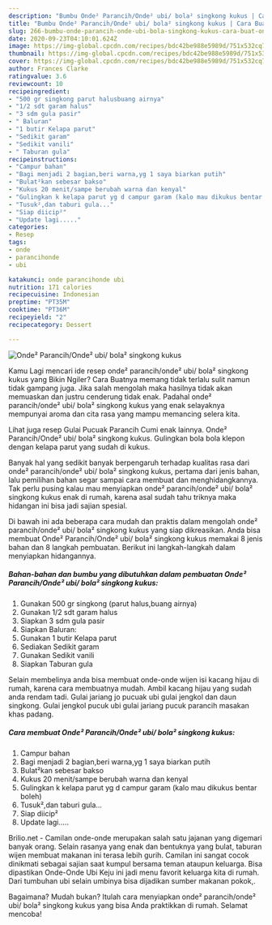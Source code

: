 ```yaml
---
description: "Bumbu Onde² Parancih/Onde² ubi/ bola² singkong kukus | Cara Buat Onde² Parancih/Onde² ubi/ bola² singkong kukus Yang Bikin Ngiler"
title: "Bumbu Onde² Parancih/Onde² ubi/ bola² singkong kukus | Cara Buat Onde² Parancih/Onde² ubi/ bola² singkong kukus Yang Bikin Ngiler"
slug: 266-bumbu-onde-parancih-onde-ubi-bola-singkong-kukus-cara-buat-onde-parancih-onde-ubi-bola-singkong-kukus-yang-bikin-ngiler
date: 2020-09-23T04:10:01.624Z
image: https://img-global.cpcdn.com/recipes/bdc42be988e5989d/751x532cq70/onde-parancihonde-ubi-bola-singkong-kukus-foto-resep-utama.jpg
thumbnail: https://img-global.cpcdn.com/recipes/bdc42be988e5989d/751x532cq70/onde-parancihonde-ubi-bola-singkong-kukus-foto-resep-utama.jpg
cover: https://img-global.cpcdn.com/recipes/bdc42be988e5989d/751x532cq70/onde-parancihonde-ubi-bola-singkong-kukus-foto-resep-utama.jpg
author: Frances Clarke
ratingvalue: 3.6
reviewcount: 10
recipeingredient:
- "500 gr singkong parut halusbuang airnya"
- "1/2 sdt garam halus"
- "3 sdm gula pasir"
- " Baluran"
- "1 butir Kelapa parut"
- "Sedikit garam"
- "Sedikit vanili"
- " Taburan gula"
recipeinstructions:
- "Campur bahan"
- "Bagi menjadi 2 bagian,beri warna,yg 1 saya biarkan putih"
- "Bulat²kan sebesar bakso"
- "Kukus 20 menit/sampe berubah warna dan kenyal"
- "Gulingkan k kelapa parut yg d campur garam (kalo mau dikukus bentar boleh)"
- "Tusuk²,dan taburi gula..."
- "Siap diicip²"
- "Update lagi....."
categories:
- Resep
tags:
- onde
- parancihonde
- ubi

katakunci: onde parancihonde ubi 
nutrition: 171 calories
recipecuisine: Indonesian
preptime: "PT35M"
cooktime: "PT36M"
recipeyield: "2"
recipecategory: Dessert

---
```



![Onde² Parancih/Onde² ubi/ bola² singkong kukus](https://img-global.cpcdn.com/recipes/bdc42be988e5989d/751x532cq70/onde-parancihonde-ubi-bola-singkong-kukus-foto-resep-utama.jpg)

Kamu Lagi mencari ide resep onde² parancih/onde² ubi/ bola² singkong kukus yang Bikin Ngiler? Cara Buatnya memang tidak terlalu sulit namun tidak gampang juga. Jika salah mengolah maka hasilnya tidak akan memuaskan dan justru cenderung tidak enak. Padahal onde² parancih/onde² ubi/ bola² singkong kukus yang enak selayaknya mempunyai aroma dan cita rasa yang mampu memancing selera kita.

Lihat juga resep Gulai Pucuak Parancih Cumi enak lainnya. Onde² Parancih/Onde² ubi/ bola² singkong kukus. Gulingkan bola bola klepon dengan kelapa parut yang sudah di kukus.

Banyak hal yang sedikit banyak berpengaruh terhadap kualitas rasa dari onde² parancih/onde² ubi/ bola² singkong kukus, pertama dari jenis bahan, lalu pemilihan bahan segar sampai cara membuat dan menghidangkannya. Tak perlu pusing kalau mau menyiapkan onde² parancih/onde² ubi/ bola² singkong kukus enak di rumah, karena asal sudah tahu triknya maka hidangan ini bisa jadi sajian spesial.


Di bawah ini ada beberapa cara mudah dan praktis dalam mengolah onde² parancih/onde² ubi/ bola² singkong kukus yang siap dikreasikan. Anda bisa membuat Onde² Parancih/Onde² ubi/ bola² singkong kukus memakai 8 jenis bahan dan 8 langkah pembuatan. Berikut ini langkah-langkah dalam menyiapkan hidangannya.

<!--inarticleads1-->

##### Bahan-bahan dan bumbu yang dibutuhkan dalam pembuatan Onde² Parancih/Onde² ubi/ bola² singkong kukus:

1. Gunakan 500 gr singkong (parut halus,buang airnya)
1. Gunakan 1/2 sdt garam halus
1. Siapkan 3 sdm gula pasir
1. Siapkan  Baluran:
1. Gunakan 1 butir Kelapa parut
1. Sediakan Sedikit garam
1. Gunakan Sedikit vanili
1. Siapkan  Taburan gula


Selain membelinya anda bisa membuat onde-onde wijen isi kacang hijau di rumah, karena cara membuatnya mudah. Ambil kacang hijau yang sudah anda rendam tadi. Gulai jariang jo pucuak ubi gulai jengkol dan daun singkong. Gulai jengkol pucuk ubi gulai jariang pucuk parancih masakan khas padang. 

<!--inarticleads2-->

##### Cara membuat Onde² Parancih/Onde² ubi/ bola² singkong kukus:

1. Campur bahan
1. Bagi menjadi 2 bagian,beri warna,yg 1 saya biarkan putih
1. Bulat²kan sebesar bakso
1. Kukus 20 menit/sampe berubah warna dan kenyal
1. Gulingkan k kelapa parut yg d campur garam (kalo mau dikukus bentar boleh)
1. Tusuk²,dan taburi gula...
1. Siap diicip²
1. Update lagi.....


Brilio.net - Camilan onde-onde merupakan salah satu jajanan yang digemari banyak orang. Selain rasanya yang enak dan bentuknya yang bulat, taburan wijen membuat makanan ini terasa lebih gurih. Camilan ini sangat cocok dinikmati sebagai sajian saat kumpul bersama teman ataupun keluarga. Bisa dipastikan Onde-Onde Ubi Keju ini jadi menu favorit keluarga kita di rumah. Dari tumbuhan ubi selain umbinya bisa dijadikan sumber makanan pokok,. 

Bagaimana? Mudah bukan? Itulah cara menyiapkan onde² parancih/onde² ubi/ bola² singkong kukus yang bisa Anda praktikkan di rumah. Selamat mencoba!
